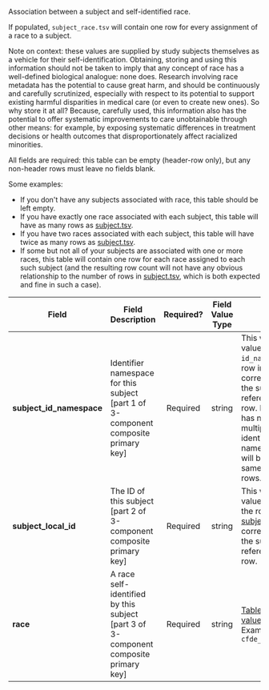 Association between a subject and self-identified race.

If populated, `subject_race.tsv` will contain one row for every assignment of a race to a subject.

Note on context: these values are supplied by study subjects themselves as a vehicle for their self-identification. Obtaining, storing and using this information should not be taken to imply that any concept of race has a well-defined biological analogue: none does. Research involving race metadata has the potential to cause great harm, and should be continuously and carefully scrutinized, especially with respect to its potential to support existing harmful disparities in medical care (or even to create new ones). So why store it at all? Because, carefully used, this information also has the potential to offer systematic improvements to care unobtainable through other means: for example, by exposing systematic differences in treatment decisions or health outcomes that disproportionately affect racialized minorities.

All fields are required: this table can be empty (header-row only), but any non-header rows must leave no fields blank.

Some examples:   
- If you don't have any subjects associated with race, this table should be left empty.
- If you have exactly one race associated with each subject, this table will have as many rows as [subject.tsv](./TableInfo:-subject.tsv).
- If you have two races associated with each subject, this table will have twice as many rows as [subject.tsv](./TableInfo:-subject.tsv).
- If some but not all of your subjects are associated with one or more races, this table will contain one row for each race assigned to each such subject (and the resulting row count will not have any obvious relationship to the number of rows in [subject.tsv](./TableInfo:-subject.tsv), which is both expected and fine in such a case).


Field | Field Description | Required? | Field Value Type | Extra Info 
------|-------------------|:-----------:|:-------------:|------------
**subject_id_namespace** | Identifier namespace for this subject [part 1 of 3-component composite primary key]  | Required | string | This will be the value of `id_namespace` in the row in [subject.tsv](./TableInfo:-subject.tsv) corresponding to the subject referenced in this row. If your program has not registered multiple CFDE identifier namespaces, this will be exactly the same value for all rows.
**subject_local_id** | The ID of this subject [part 2 of 3-component composite primary key] | Required | string | This will be the value of `local_id` in the row in [subject.tsv](./TableInfo:-subject.tsv) corresponding to the subject referenced in this row.
**race** | A race self-identified by this subject [part 3 of 3-component composite primary key] | Required | string | [Table of allowed values](https://osf.io/jp492/) <br /> Examples: `cfde_subject_race:0`